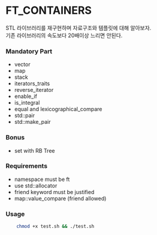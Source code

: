 # FT_CONTAINERS
STL 라이브러리를 재구현하며 자료구조와 템플릿에 대해 알아보자.   
기존 라이브러리의 속도보다 20배이상 느리면 안된다.   
### Mandatory Part
- vector
- map
- stack
- iterators_traits
- reverse_iterator
- enable_if
- is_integral
- equal and lexicographical_compare
- std::pair
- std::make_pair
### Bonus
- set with RB Tree

### Requirements
- namespace must be ft
- use std::allocator
- friend keyword must be justified
- map::value_compare (friend allowed)

### Usage
``` Bash
	chmod +x test.sh && ./test.sh
```


